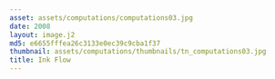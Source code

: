 ```yaml
---
asset: assets/computations/computations03.jpg
date: 2008
layout: image.j2
md5: e6655fffea26c3133e0ec39c9cba1f37
thumbnail: assets/computations/thumbnails/tn_computations03.jpg
title: Ink Flow
---
```



